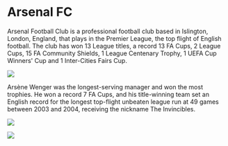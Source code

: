 # Arsenal FC

Arsenal Football Club is a professional football club based in Islington, London, England, that plays in the Premier League, the top flight of English football. The club has won 13 League titles, a record 13 FA Cups, 2 League Cups, 15 FA Community Shields, 1 League Centenary Trophy, 1 UEFA Cup Winners' Cup and 1 Inter-Cities Fairs Cup.

![](https://media.giphy.com/media/ORVArZlFq0DSyVJ6C8/giphy.gif)

Arsène Wenger was the longest-serving manager and won the most trophies. He won a record 7 FA Cups, and his title-winning team set an English record for the longest top-flight unbeaten league run at 49 games between 2003 and 2004, receiving the nickname The Invincibles.


![](https://media.giphy.com/media/Nem0Vlp8hqLhC/giphy.gif)


![](https://upload.wikimedia.org/wikipedia/commons/thumb/d/d1/Emirates_Stadium_-_East_stand_Club_Level.jpg/1024px-Emirates_Stadium_-_East_stand_Club_Level.jpg)
